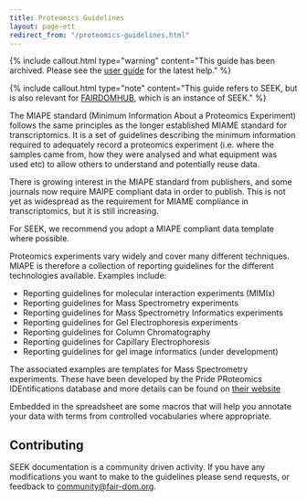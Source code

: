 ```yaml
---
title: Proteomics Guidelines
layout: page-ett
redirect_from: "/proteomics-guidelines.html"
---
```



{% include callout.html type="warning" content="This guide has been archived. Please see the [user guide](/help/user-guide) for the latest help." %}

{% include callout.html type="note" content="This guide refers to SEEK, but is also relevant for [FAIRDOMHUB](https://www.fairdomhub.org/), which is an instance of SEEK." %}

The MIAPE standard (Minimum Information About a Proteomics Experiment) follows the same principles as the longer established MIAME standard for transcriptomics. It is a set of guidelines describing the minimum information required to adequately record a proteomics experiment (i.e. where the samples came from, how they were analysed and what equipment was used etc) to allow others to understand and potentially reuse data.

There is growing interest in the MIAPE standard from publishers, and some journals now require MAIPE compliant data in order to publish. This is not yet as widespread as the requirement for MIAME compliance in transcriptomics, but it is still increasing.

For SEEK, we recommend you adopt a MIAPE compliant data template where possible.

Proteomics experiments vary widely and cover many different techniques. MIAPE is therefore a collection of reporting guidelines for the different technologies available. Examples include:

* Reporting guidelines for molecular interaction experiments (MIMIx)
* Reporting guidelines for Mass Spectrometry experiments
* Reporting guidelines for Mass Spectrometry Informatics experiments
* Reporting guidelines for Gel Electrophoresis experiments
* Reporting guidelines for Column Chromatography
* Reporting guidelines for Capillary Electrophoresis
* Reporting guidelines for gel image informatics (under development)

The associated examples are templates for Mass Spectrometry experiments. These have been developed by the Pride PRoteomics IDEntifications database and more details can be found on [their website][1]

Embedded in the spreadsheet are some macros that will help you annotate your data with terms from controlled vocabularies where appropriate.

## Contributing 
SEEK documentation is a community driven activity. If you have any modifications you want to make to the guidelines please send requests, or feedback to <community@fair-dom.org>.

[1]: http://www.ebi.ac.uk/pride/
  
